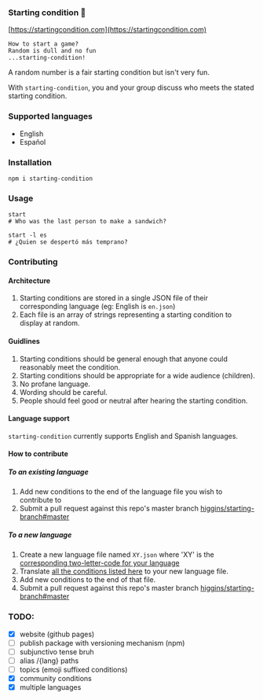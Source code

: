 ### Starting condition  🏁
[https://startingcondition.com](https://startingcondition.com)
```
How to start a game?
Random is dull and no fun
...starting-condition!
```

A random number is a fair starting condition but isn't very fun.

With `starting-condition`, you and your group discuss who meets the
stated starting condition.

### Supported languages
- English
- Español

### Installation
```
npm i starting-condition
```

### Usage
```
start
# Who was the last person to make a sandwich?

start -l es
# ¿Quien se despertó más temprano?
```

### Contributing
#### Architecture
1. Starting conditions are stored in a single JSON file of their corresponding language (eg: English is `en.json`)
2. Each file is an array of strings representing a starting condition to display at random.

#### Guidlines
1. Starting conditions should be general enough that anyone could reasonably meet the condition.
2. Starting conditions should be appropriate for a wide audience (children).
3. No profane language.
4. Wording should be careful.
5. People should feel good or neutral after hearing the starting condition.

#### Language support
`starting-condition` currently supports English and Spanish languages.

#### How to contribute

##### To an existing language
1. Add new conditions to the end of the language file you wish to contribute to
2. Submit a pull request against this repo's master branch [higgins/starting-branch#master](https://github.com/higgins/starting-condition/compare)

##### To a new language
1. Create a new language file named `XY.json` where 'XY' is the [corresponding two-letter-code for your language](https://en.wikipedia.org/wiki/List_of_ISO_639-2_codes)
2. Translate [all the conditions listed here](https://raw.githubusercontent.com/higgins/starting-condition/master/en.json) to your new language file.
3. Add new conditions to the end of that file.
4. Submit a pull request against this repo's master branch [higgins/starting-branch#master](https://github.com/higgins/starting-condition/compare)

### TODO:
- [X] website (github pages)
- [ ] publish package with versioning mechanism (npm)
- [ ] subjunctivo tense bruh
- [ ] alias /{lang} paths
- [ ] topics (emoji suffixed conditions)
- [X] community conditions
- [X] multiple languages